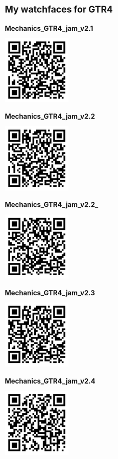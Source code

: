# My watchfaces for GTR4
## Mechanics_GTR4_jam_v2.1

<img src="Mechanics_GTR4_jam_v2.1.zpk_qr-code.png" width="200">

## Mechanics_GTR4_jam_v2.2

<img src="Mechanics_GTR4_jam_v2.2.zpk_qr-code.png" width="200">

## Mechanics_GTR4_jam_v2.2_

<img src="Mechanics_GTR4_jam_v2.2_.zpk_qr-code.png" width="200">

## Mechanics_GTR4_jam_v2.3

<img src="Mechanics_GTR4_jam_v2.3.zpk_qr-code.png" width="200">

## Mechanics_GTR4_jam_v2.4

<img src="Mechanics_GTR4_jam_v2.4.zpk_qr-code.png" width="200">
